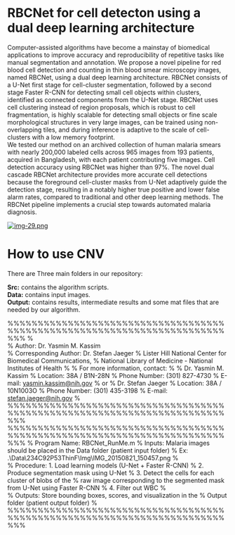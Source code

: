 # RBCNet for cell detecton using  a  dual deep learning architecture
Computer-assisted algorithms have become a mainstay of biomedical applications to improve accuracy and reproducibility of repetitive tasks like manual segmentation and annotation. We propose a novel pipeline for red blood cell detection and counting in thin blood smear microscopy images, named RBCNet, using a dual deep learning architecture. RBCNet consists of a  U-Net first stage for cell-cluster segmentation, followed by a second stage Faster R-CNN for detecting small cell objects within clusters, identified as connected components from the U-Net stage. RBCNet uses cell clustering instead of region proposals, which is robust to cell fragmentation, is highly scalable for detecting small objects or fine scale morphological structures in very large images, can be trained using non-overlapping tiles, and during inference is adaptive to the scale of cell-clusters with a low memory footprint.   
We tested our method on an archived collection of human malaria smears with nearly 200,000 labeled cells across 965 images from 193 patients, acquired in Bangladesh, with each patient contributing five images. Cell detection accuracy using RBCNet was higher than 97%.
The novel dual cascade RBCNet architecture provides more accurate cell detections because the foreground cell-cluster masks from U-Net adaptively guide the detection stage, resulting in a notably higher true positive and lower false alarm rates, compared to traditional and other deep learning methods. The RBCNet pipeline implements a crucial step towards automated malaria diagnosis. 

[![img-29.png](https://i.postimg.cc/LsCMjpPs/img-29.png)](https://postimg.cc/B8KyGRMW)

# How to use CNV

There are Three main folders in our repository:

**Src:** contains the algorithm scripts.   
**Data:** contains input images.   
**Output:** contains results, intermediate results and some mat files that are needed by our algorithm.   

%%%%%%%%%%%%%%%%%%%%%%%%%%%%%%%%%%%%%%%%%%%%%%%%%%%%%%%%%%%%%%%%%%%%%%%%%%%
%                
%  Author: Dr. Yasmin M. Kassim  
%  Corresponding Author: Dr. Stefan Jaeger
%  Lister Hill National Center for Biomedical Communications,
%  National Library of Medicine - National Institutes of Health
%
%  For more information, contact:
%
%      Dr. Yasmin M. Kassim 
%      Location:  38A / B1N-28N
%      Phone Number: (301) 827-4730
%      E-mail: yasmin.kassim@nih.gov
% or
%      Dr. Stefan Jaeger
%      Location:  38A / 10N1003O
%      Phone Number: (301) 435-3198
%      E-mail: stefan.jaeger@nih.gov
%
%%%%%%%%%%%%%%%%%%%%%%%%%%%%%%%%%%%%%%%%%%%%%%%%%%%%%%%%%%%%%%%%%%%%%%%%%%%
%%%%%%%%%%%%%%%%%%%%%%%%%%%%%%%%%%%%%%%%%%%%%%%%%%%%%%%%%%%%%%%%%%%%%%%%%%%
%  Program Name: RBCNet_RunMe.m
%  Inputs:  Malaria images should be placed in the Data folder (patient input folder)
%           Ex: .\Data\234C92P53ThinF\Img\IMG_20150821_150457.png
%           
%  Procedure: 1. Load learning models (U-Net + Faster R-CNN)
%             2. Produce segmentation mask using U-Net
%             3. Detect the cells for each cluster of blobs of the
%             raw image corresponding to the segmented mask from U-Net using Faster R-CNN
%             4. Filter out WBC
%        
%  Outputs:   Store bounding boxes, scores, and visualization in the
%             Output folder (patient output folder)
%        
%%%%%%%%%%%%%%%%%%%%%%%%%%%%%%%%%%%%%%%%%%%%%%%%%%%%%%%%%%%%%%%%%%%%%%%%%%%
